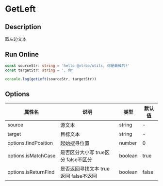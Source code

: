 # GetLeft

## Description
取左边文本

## Run Online

<RunCode :dependency="`
const getLeft = (
  source: string,
  target: string,
  options?: {
    findPosition?: number
    isMatchCase?: boolean
    isReturnFind?: boolean
  },
): string => {
  const tOption = Object.assign({
    findPosition: 0,
    isMatchCase: true,
    isReturnFind: false,
  }, options || {})
  let tSource: string = source
  let tTarget: string = target
    if (!tOption.isMatchCase) {
    tSource = tSource.toLowerCase()
    tTarget = target.toLowerCase()
  }
  const position = tSource.indexOf(tTarget, tOption.findPosition)
  return position !== -1
    ? source.substring(0, position + (tOption.isReturnFind ? target.length : 0))
    : ''
}`">

```ts
const sourceStr: string = 'hello @vtrbo/utils, 你是最棒的!'
const targetStr: string = ', 你'

console.log(getLeft(sourceStr, targetStr))
```

</RunCode>

## Options

<div class="utils-table">

| 属性名 | 说明 | 类型 | 默认值 |
| --- | --- | --- | --- |
| source | 源文本 | string | - |
| target | 目标文本 | string | - |
| options.findPosition | 起始搜寻位置 | number | 0 |
| options.isMatchCase | 是否区分大小写 true区分 false不区分 | boolean | true |
| options.isReturnFind | 是否返回寻找文本 true返回 false不返回 | boolean | false |

</div>